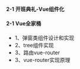 #### 2-1 开班典礼-Vue组件化
#### 2-1 Vue全家桶
- 1、弹窗类组件设计和实现
- 2、tree组件实现
- 3、路由vue-router
- 3、vue-router实现原理